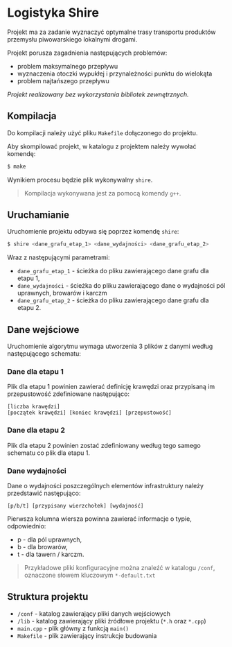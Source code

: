 # Logistyka Shire

Projekt ma za zadanie wyznaczyć optymalne trasy transportu produktów przemysłu piwowarskiego lokalnymi drogami.

Projekt porusza zagadnienia następujących problemów:

- problem maksymalnego przepływu
- wyznaczenia otoczki wypukłej i przynależności punktu do wielokąta
- problem najtańszego przepływu

_Projekt realizowany bez wykorzystania bibliotek zewnętrznych._

## Kompilacja

Do kompilacji należy użyć pliku `Makefile` dołączonego do projektu.

Aby skompilować projekt, w katalogu z projektem należy wywołać komendę:

```bash
$ make
```

Wynikiem procesu będzie plik wykonywalny `shire`.

> Kompilacja wykonywana jest za pomocą komendy `g++`.

## Uruchamianie

Uruchomienie projektu odbywa się poprzez komendę `shire`:

```bash
$ shire <dane_grafu_etap_1> <dane_wydajności> <dane_grafu_etap_2>
```

Wraz z następującymi parametrami:
- `dane_grafu_etap_1` - ścieżka do pliku zawierającego dane grafu dla etapu 1,
- `dane_wydajności` - ścieżka do pliku zawierającego dane o wydajności pól uprawnych, browarów i karczm
- `dane_grafu_etap_2` - ścieżka do pliku zawierającego dane grafu dla etapu 2.

## Dane wejściowe

Uruchomienie algorytmu wymaga utworzenia 3 plików z danymi według następującego schematu:

### Dane dla etapu 1

Plik dla etapu 1 powinien zawierać definicję krawędzi oraz przypisaną im przepustowość zdefiniowane następująco:

```
[liczba krawędzi]
[początek krawędzi] [koniec krawędzi] [przepustowość]
```

### Dane dla etapu 2

Plik dla etapu 2 powinien zostać zdefiniowany według tego samego schematu co plik dla etapu 1.

### Dane wydajności

Dane o wydajności poszczególnych elementów infrastruktury należy przedstawić następująco:

```
[p/b/t] [przypisany wierzchołek] [wydajność]
```

Pierwsza kolumna wiersza powinna zawierać informacje o typie, odpowiednio:
- p - dla pól uprawnych,
- b - dla browarów,
- t - dla tawern / karczm.

> Przykładowe pliki konfiguracyjne można znaleźć w katalogu `/conf`, oznaczone słowem kluczowym `*-default.txt`

## Struktura projektu

- `/conf` - katalog zawierający pliki danych wejściowych
- `/lib` - katalog zawierający pliki źródłowe projektu (`*.h` oraz `*.cpp`)
- `main.cpp` - plik główny z funkcją `main()`
- `Makefile` - plik zawierający instrukcje budowania
